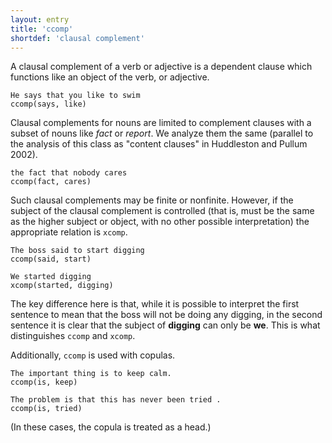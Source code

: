```yaml
---
layout: entry
title: 'ccomp'
shortdef: 'clausal complement'
---
```


A clausal complement of a verb or adjective is a dependent clause 
which functions like an object of the verb, or
adjective.

~~~ sdparse
He says that you like to swim
ccomp(says, like)
~~~

Clausal complements for nouns are limited to complement
clauses with a subset of nouns like *fact* or *report*.  We analyze
them the same (parallel to the analysis of this class as "content
clauses" in Huddleston and Pullum 2002).

~~~ sdparse
the fact that nobody cares
ccomp(fact, cares)
~~~

Such clausal complements may be finite or nonfinite. However, if the
subject of the clausal complement is controlled (that is, must be the same
as the higher subject or object, with no other possible interpretation)
the appropriate relation is `xcomp`.

~~~ sdparse
The boss said to start digging
ccomp(said, start)
~~~

~~~ sdparse
We started digging
xcomp(started, digging)
~~~

The key difference here is that, while it is possible to interpret the first
sentence to mean that the boss will not be doing any digging, in the second
sentence it is clear that the subject of __digging__ can only be __we__. This is
what distinguishes `ccomp` and `xcomp`.

Additionally, `ccomp` is used with copulas.

~~~ sdparse
The important thing is to keep calm.
ccomp(is, keep)
~~~

~~~ sdparse
The problem is that this has never been tried .
ccomp(is, tried)
~~~

(In these cases, the copula is treated as a head.)
